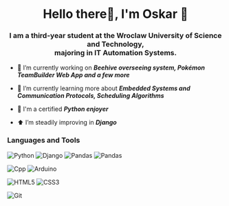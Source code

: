 <h1 align="center">Hello there🌇, I'm Oskar 🦦</h1>
<h3 align="center">I am a third-year student at the Wroclaw University of Science and Technology, <br /> majoring in IT Automation Systems.</h3>

- 🏡 I’m currently working on ***Beehive overseeing system, Pokémon TeamBuilder Web App and a few more***

- 🌱 I’m currently learning more about ***Embedded Systems and Communication Protocols, Scheduling Algorithms***

- 🤝 I'm a certified ***Python enjoyer***

- ⬆ I’m steadily improving in ***Django***


### Languages and Tools
![Python](https://img.shields.io/badge/Python-3776AB?style=for-the-badge&logo=python&logoColor=white)
![Django](https://img.shields.io/badge/Django-092E20?style=for-the-badge&logo=django&logoColor=white)
![Pandas](https://img.shields.io/badge/Pandas-19247c?style=for-the-badge&logo=pandas&logoColor=white)
![Pandas](https://img.shields.io/badge/NumPy-4DABCF?style=for-the-badge&logo=numpy&logoColor=white)

![Cpp](https://img.shields.io/badge/C++-005aff?style=for-the-badge&logo=cplusplus&logoColor=white)
![Arduino](https://img.shields.io/badge/Arduino-008184?style=for-the-badge&logo=arduino&logoColor=white)


![HTML5](https://img.shields.io/badge/HTML5-E34F26?style=for-the-badge&logo=html5&logoColor=white)
![CSS3](https://img.shields.io/badge/CSS3-1572B6?style=for-the-badge&logo=css3&logoColor=white)

![Git](https://img.shields.io/badge/Git-F74E28?style=for-the-badge&logo=git&logoColor=white)
 <!-- ![Linux](https://img.shields.io/badge/Linux-FFFFFF?style=for-the-badge&logo=linux&logoColor=black) -->

<!-- 
### I'm currently learning
![TensorFlow](https://img.shields.io/badge/TensorFlow-ffa500?style=for-the-badge&logo=tensorflow&logoColor=white)
-->

<!-- 
### Languages and Tools:
![Python](https://img.shields.io/badge/Python-3776AB?style=flat&logo=python&logoColor=white)
![Django](https://img.shields.io/badge/Django-092E20?style=flat&logo=django&logoColor=white)
![Pandas](https://img.shields.io/badge/Pandas-19247c?style=flat&logo=pandas&logoColor=white)

![Cpp](https://img.shields.io/badge/C++-005aff?style=flat&logo=cplusplus&logoColor=white)
![C](https://img.shields.io/badge/-005aff?style=flat&logo=c&logoColor=white)
![Arduino](https://img.shields.io/badge/Arduino-008184?style=flat&logo=arduino&logoColor=white)
### Currently learning
![TensorFlow](https://img.shields.io/badge/TensorFlow-ffa500?style=flat&logo=tensorflow&logoColor=white)
-->
